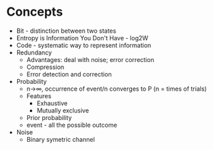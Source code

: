 # Concepts
- Bit - distinction between two states
- Entropy is Information You Don't Have - log2W
- Code - systematic way to represent information
- Redundancy
  - Advantages: deal with noise; error correction
  - Compression
  - Error detection and correction
- Probability
  - n->∞, occurrence of event/n converges to P  (n = times of trials)
  - Features
    - Exhaustive
    - Mutually exclusive
  - Prior probability
  - event - all the possible outcome
- Noise
  - Binary symetric channel
